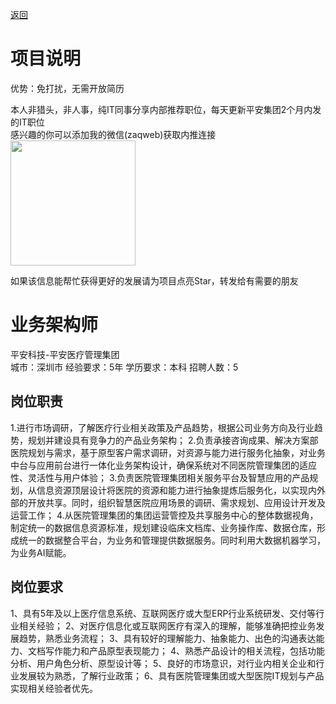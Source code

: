 [返回](../)

# 项目说明

优势：免打扰，无需开放简历

本人非猎头，非人事，纯IT同事分享内部推荐职位，每天更新平安集团2个月内发的IT职位  
感兴趣的你可以添加我的微信(zaqweb)获取内推连接  
<img src="https://github.com/zaqweb/PA-IT-JOBS/blob/master/WechatICode.jpeg"  height="200" width="200">

如果该信息能帮忙获得更好的发展请为项目点亮Star，转发给有需要的朋友

# 业务架构师
平安科技-平安医疗管理集团  
城市：深圳市 经验要求：5年 学历要求：本科  招聘人数：5

## 岗位职责
1.进行市场调研，了解医疗行业相关政策及产品趋势，根据公司业务方向及行业趋势，规划并建设具有竞争力的产品业务架构；
2.负责承接咨询成果、解决方案部医院规划与需求，基于原型客户需求调研，对资源与能力进行服务化抽象，对业务中台与应用前台进行一体化业务架构设计，确保系统对不同医院管理集团的适应性、灵活性与用户体验；
3.负责医院管理集团相关服务平台及智慧应用的产品规划，从信息资源顶层设计将医院的资源和能力进行抽象提炼后服务化，以实现内外部的开放共享。同时，组织智慧医院应用场景的调研、需求规划、应用设计开发及运营工作；
4.从医院管理集团的集团运营管控及共享服务中心的整体数据视角，制定统一的数据信息资源标准，规划建设临床文档库、业务操作库、数据仓库，形成统一的数据整合平台，为业务和管理提供数据服务。同时利用大数据机器学习，为业务AI赋能。

## 岗位要求
1、具有5年及以上医疗信息系统、互联网医疗或大型ERP行业系统研发、交付等行业相关经验；
2、对医疗信息化或互联网医疗有深入的理解，能够准确把控业务发展趋势，熟悉业务流程；
3、具有较好的理解能力、抽象能力、出色的沟通表达能力、文档写作能力和产品原型表现能力；
4、熟悉产品设计的相关流程，包括功能分析、用户角色分析、原型设计等；
5、良好的市场意识，对行业内相关企业和行业发展较为熟悉，了解行业政策；
6、具有医院管理集团或大型医院IT规划与产品实现相关经验者优先。




